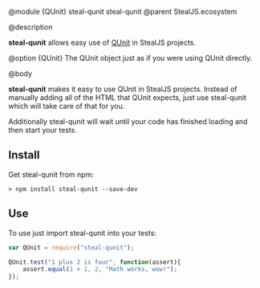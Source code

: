 @module {QUnit} steal-qunit steal-qunit
@parent StealJS.ecosystem

@description

**steal-qunit** allows easy use of [QUnit](https://qunitjs.com/) in StealJS projects.

@option {QUnit} The QUnit object just as if you were using QUnit directly.

@body

**steal-qunit** makes it easy to use QUnit in StealJS projects. Instead of manually adding all of the HTML that QUnit expects, just use steal-qunit which will take care of that for you.

Additionally steal-qunit will wait until your code has finished loading and then start your tests.

## Install

Get steal-qunit from npm:

```
> npm install steal-qunit --save-dev
```

## Use

To use just import steal-qunit into your tests:

```js
var QUnit = require("steal-qunit");

QUnit.test("1 plus 2 is four", function(assert){
	assert.equal(1 + 1, 2, "Math works, wow!");
});
```
